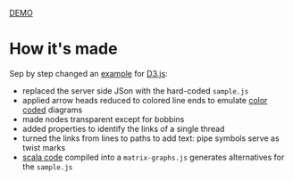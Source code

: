 [DEMO](http://jo-pol.github.io/DiBL/tensioned/)

# How it's made

Sep by step changed an [example] for [D3.js]:

- replaced the server side JSon with the hard-coded `sample.js`
- applied arrow heads reduced to colored line ends to emulate [color coded] diagrams
- made nodes transparent except for bobbins
- added properties to identify the links of a single thread
- turned the links from lines to paths to add text: pipe symbols serve as twist marks
- [scala code] compiled into a `matrix-graphs.js` generates alternatives for the `sample.js`

[example]: http://bl.ocks.org/mbostock/4062045
[D3.js]: http://d3js.org/
[color coded]: https://en.wikipedia.org/w/index.php?title=Mesh_grounded_bobbin_lace&oldid=639789191#Worker_pair_versus_two_pair_per_pin
[scala code]: https://github.com/jo-pol/DiBL/tree/master/web/tensioned/